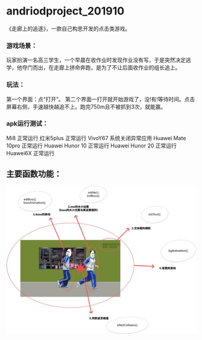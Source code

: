 # andriodproject_201910
《走廊上的追逐》，一款自己构思开发的点击类游戏。

### 游戏场景：
玩家扮演一名高三学生，一个早晨在收作业时发现作业没有写，于是突然决定逃学，他夺门而出，在走廊上拼命奔跑，是为了不让后面收作业的组长追上。

### 玩法：
第一个界面：点“打开”。
第二个界面一打开就开始游戏了，没!有!等待时间。点击屏幕右侧，手速越快越追不上。跑完750m且不被抓到3次，就能赢。

### apk运行测试：
Mi8 正常运行
红米5plus 正常运行
VivoY67 系统关闭异常应用
Huawei Mate 10pro 正常运行
Huawei Hunor 10 正常运行
Huawei Hunor 20 正常运行
Huawei6X 正常运行

## 主要函数功能：
![Image text](https://github.com/TangWest/andriodproject_201910/blob/master/READMEPIC/1.jpg)
